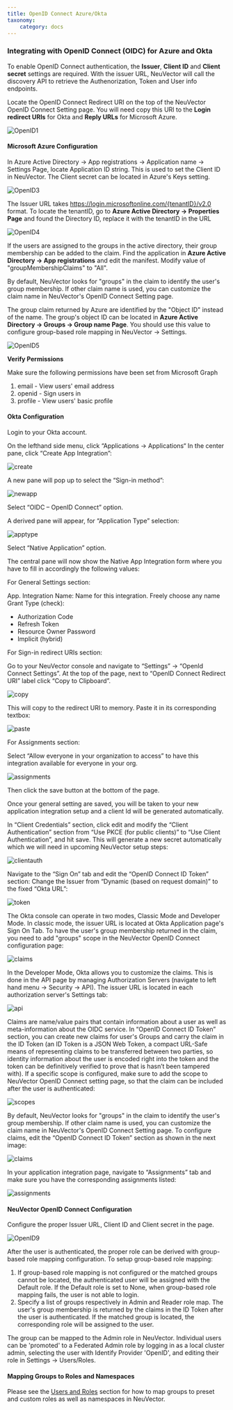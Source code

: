 ```yaml
---
title: OpenID Connect Azure/Okta
taxonomy:
    category: docs
---
```


### Integrating with OpenID Connect (OIDC) for Azure and Okta

To enable OpenID Connect authentication, the **Issuer**, **Client ID** and **Client secret** settings are required. With the issuer URL, NeuVector will call the discovery API to retrieve the Authenorization, Token and User info endpoints.

Locate the OpenID Connect Redirect URI on the top of the NeuVector OpenID Connect Setting page. You will need copy this URI to the **Login redirect URIs** for Okta and **Reply URLs** for Microsoft Azure.

![OpenID1](openid1.png)

#### Microsoft Azure Configuration
In Azure Active Directory -> App registrations -> Application name -> Settings Page, locate Application ID string. This is used to set the Client ID in NeuVector. The Client secret can be located in Azure's Keys setting.

![OpenID3](openid3.png)

The Issuer URL takes https://login.microsoftonline.com/{tenantID}/v2.0 format. To locate the tenantID, go to **Azure Active Directory -> Properties Page** and found the Directory ID, replace it with the tenantID in the URL

![OpenID4](openid4.png)

If the users are assigned to the groups in the active directory, their group membership can be added to the claim. Find the application in **Azure Active Directory -> App registrations** and edit the manifest. Modify value of "groupMembershipClaims" to "All".

By default, NeuVector looks for "groups" in the claim to identify the user's group membership. If other claim name is used, you can customize the claim name in NeuVector's OpenID Connect Setting page.

The group claim returned by Azure are identified by the "Object ID" instead of the name. The group's object ID can be located in **Azure Active Directory -> Groups -> Group name Page**. You should use this value to configure group-based role mapping in NeuVector -> Settings.

![OpenID5](openid5.png)

<strong>Verify Permissions</strong>

Make sure the following permissions have been set from Microsoft Graph
1. email - View users' email address
2. openid - Sign users in
3. profile - View users' basic profile

#### Okta Configuration

Login to your Okta account.

On the lefthand side menu, click “Applications -> Applications“ 
In the center pane, click “Create App Integration”:

![create](okta1.png)

A new pane will pop up to select the “Sign-in method”:

![newapp](okta2.png)

Select “OIDC – OpenID Connect” option.

A derived pane will appear, for “Application Type” selection:

![apptype](okta3.png)

Select “Native Application” option.

The central pane will now show the Native App Integration form where you have to fill in accordingly the following values:

For General Settings section:

App. Integration Name: Name for this integration. Freely choose any name
Grant Type (check):  
+ Authorization Code
+ Refresh Token
+ Resource Owner Password 
+ Implicit (hybrid) 

For Sign-in redirect URIs section:

Go to your NeuVector console and navigate to “Settings” -> “OpenId Connect Settings”.  At the top of the page, next to “OpenID Connect Redirect URI” label click “Copy to Clipboard”.

![copy](okta4.png)

This will copy to the redirect URI to memory.
Paste it in its corresponding textbox:

![paste](okta5.png)

For Assignments section:

Select “Allow everyone in your organization to access” to have this integration available for everyone in your org.

![assignments](okta6.png)

Then click the save button at the bottom of the page.

Once your general setting are saved, you will be taken to your new application integration setup and a client Id will be generated automatically.

In “Client Credentials” section, click edit and modify the “Client Authentication” section from “Use PKCE (for public clients)” to “Use Client Authentication”, and hit save. This will generate a new secret automatically which we will need in upcoming NeuVector setup steps:

![clientauth](okta7.png)

Navigate to the “Sign On” tab and edit the “OpenID Connect ID Token” section:
Change the Issuer from 	“Dynamic (based on request domain)” to the fixed “Okta URL”:

![token](okta8.png)

The Okta console can operate in two modes, Classic Mode and Developer Mode.
In classic mode, the issuer URL is located at Okta Application page's Sign On Tab. To have the user's group membership returned in the claim, you need to add "groups" scope in the NeuVector OpenID Connect configuration page:

![claims](okta9.png)

In the Developer Mode, Okta allows you to customize the claims. This is done in the API page by managing Authorization Servers (navigate to left hand menu -> Security -> API). The issuer URL is located in each authorization server's Settings tab:

![api](okta10.png)

Claims are name/value pairs that contain information about a user as well as meta-information about the OIDC service. 
In “OpenID Connect ID Token” section, you can create new claims for user's Groups and carry the claim in the ID Token (an ID Token is a JSON Web Token, a compact URL-Safe means of representing claims to be transferred between two parties, so identity information about the user is encoded right into the token and the token can be definitively verified to prove that is hasn’t been tampered with). If a specific scope is configured, make sure to add the scope to NeuVector OpenID Connect setting page, so that the claim can be included after the user is authenticated:

![scopes](okta11.png)

By default, NeuVector looks for "groups" in the claim to identify the user's group membership. If other claim name is used, you can customize the claim name in NeuVector's OpenID Connect Setting page. To configure claims, edit the “OpenID Connect ID Token” section as shown in the next image:

![claims](okta12.png)

In your application integration page, navigate to “Assignments” tab and make sure you have the corresponding assignments listed:

![assignments](okta13.png)


#### NeuVector OpenID Connect Configuration

Configure the proper Issuer URL, Client ID and Client secret in the page.

![OpenID9](openid9.png)

After the user is authenticated, the proper role can be derived with group-based role mapping configuration. To setup group-based role mapping:

1. If group-based role mapping is not configured or the matched groups cannot be located, the authenticated user will be assigned with the Default role. If the Default role is set to None, when group-based role mapping fails, the user is not able to login.
2. Specify a list of groups respectively in Admin and Reader role map. The user's group membership is returned by the claims in the ID Token after the user is authenticated. If the matched group is located, the corresponding role will be assigned to the user.

The group can be mapped to the Admin role in NeuVector. Individual users can be 'promoted' to a Federated Admin role by logging in as a local cluster admin, selecting the user with Identify Provider 'OpenID', and editing their role in Settings -> Users/Roles.

#### Mapping Groups to Roles and Namespaces
Please see the [Users and Roles](/configuration/users#mapping-groups-to-roles-and-namespaces) section for how to map groups to preset and custom roles as well as namespaces in NeuVector.
